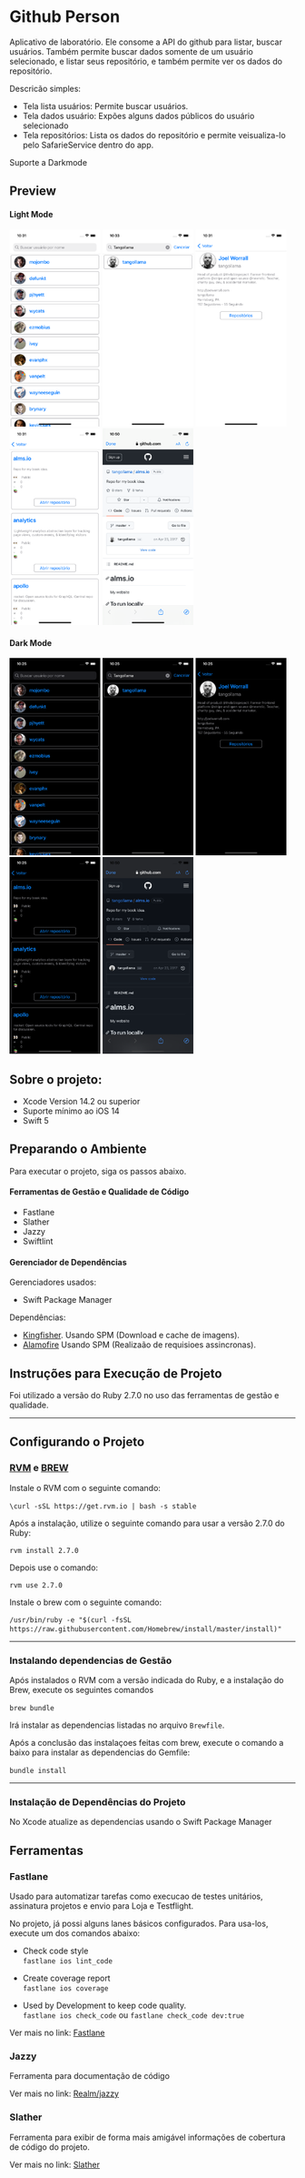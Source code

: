 # Github Person

Aplicativo de laboratório. Ele consome a API do github para listar, buscar usuários. Também permite buscar dados somente de um usuário selecionado, e listar seus repositório, e também permite ver os dados do repositório.

Descricão simples:
- Tela lista usuários: 
    Permite buscar usuários.
- Tela dados usuário: 
    Expões alguns dados públicos do usuário selecionado
- Tela repositórios: 
    Lista os dados do repositório e permite veisualiza-lo pelo SafarieService dentro do app.

Suporte a Darkmode

## Preview

#### Light Mode
<img src="./readmeresource/list_users_l.png" width="160"/>
<img src="./readmeresource/busca_result_l.png" width="160"/>
<img src="./readmeresource/profile_l.png" width="160"/>
<img src="./readmeresource/list_repo_l.png" width="160"/>
<img src="./readmeresource/repo_detail_l.png" width="160"/>

#### Dark Mode
<img src="./readmeresource/list_users_d.png" width="160"/>
<img src="./readmeresource/busca_result_d.png" width="160"/>
<img src="./readmeresource/profile_d.png" width="160"/>
<img src="./readmeresource/list_repo_d.png" width="160"/>
<img src="./readmeresource/repo_detail_d.png" width="160"/>

## Sobre o projeto: <br>
- Xcode Version 14.2 ou superior<br>
- Suporte mínimo ao iOS 14<br>
- Swift 5<br>

## Preparando o Ambiente
Para executar o projeto, siga os passos abaixo.

#### Ferramentas de Gestão e Qualidade de Código<br>
- Fastlane
- Slather
- Jazzy
- Swiftlint

#### Gerenciador de Dependências<br>

Gerenciadores usados: 
 - Swift Package Manager

Dependências:
- [Kingfisher](https://github.com/onevcat/Kingfisher). Usando SPM (Download e cache de imagens).
- [Alamofire](https://github.com/Alamofire/Alamofire) Usando SPM (Realizaão de requisioes assincronas).


## Instruções para Execução de Projeto

Foi utilizado a versão do Ruby 2.7.0 no uso das ferramentas de gestão e qualidade.

---

## Configurando o Projeto

### [RVM](https://rvm.io/) e [BREW](https://brew.sh/)

Instale o RVM com o seguinte comando: <br>

```\curl -sSL https://get.rvm.io | bash -s stable```

Após a instalação, utilize o seguinte comando para usar a versão 2.7.0 do Ruby:

```
rvm install 2.7.0
```

Depois use o comando: <br>
```
rvm use 2.7.0
```

Instale o brew com o seguinte comando: <br>

```
/usr/bin/ruby -e "$(curl -fsSL https://raw.githubusercontent.com/Homebrew/install/master/install)"
```

---
### Instalando dependencias de Gestão

Após instalados o RVM com a versão indicada do Ruby, e a instalação do Brew, execute os seguintes comandos

```brew bundle```

Irá instalar as dependencias listadas no arquivo `Brewfile`.

Após a conclusão das instalaçoes feitas com brew, execute o comando a baixo para instalar as dependencias do Gemfile:

```bundle install```

---

### Instalação de Dependências do Projeto

No Xcode atualize as dependencias usando o Swift Package Manager

## Ferramentas

### Fastlane

Usado para automatizar tarefas como execucao de testes unitários, assinatura projetos e envio para Loja e Testflight.

No projeto, já possi alguns lanes básicos configurados. Para usa-los, execute um dos comandos abaixo:

- Check code style<br>
```fastlane ios lint_code```

- Create coverage report<br>
```fastlane ios coverage```

- Used by Development to keep code quality.<br>
```fastlane ios check_code``` ou ```fastlane check_code dev:true```

Ver mais no link: [Fastlane](https://fastlane.tools)

### Jazzy

Ferramenta para documentação de código

Ver mais no link: [Realm/jazzy](https://github.com/realm/jazzy)

### Slather

Ferramenta para exibir de forma mais amigável informações de cobertura de código do projeto.

Ver mais no link: [Slather](https://github.com/SlatherOrg/slather)